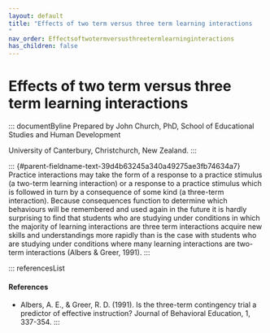 ```yaml
---
layout: default
title: "Effects of two term versus three term learning interactions 
"
nav_order: Effectsoftwotermversusthreetermlearninginteractions
has_children: false
---
```

# Effects of two term versus three term learning interactions 


::: documentByline
Prepared by John Church, PhD, School of Educational Studies and Human
Development

University of Canterbury, Christchurch, New Zealand.
:::

::: {#parent-fieldname-text-39d4b63245a340a49275ae3fb74634a7}
Practice interactions may take the form of a response to a practice
stimulus (a two-term learning interaction) or a response to a practice
stimulus which is followed in turn by a consequence of some kind (a
three-term interaction). Because consequences function to determine
which behaviours will be remembered and used again in the future it is
hardly surprising to find that students who are studying under
conditions in which the majority of learning interactions are three term
interactions acquire new skills and understandings more rapidly than is
the case with students who are studying under conditions where many
learning interactions are two-term interactions (Albers & Greer, 1991).
:::

::: referencesList
#### References

-   Albers, A. E., & Greer, R. D. (1991). Is the three-term contingency
    trial a predictor of effective instruction? Journal of Behavioral
    Education, 1, 337-354.
:::

